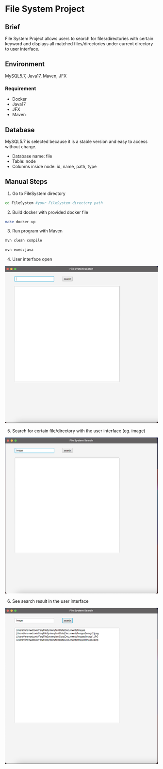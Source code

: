 # File System Project
## Brief
File System Project allows users to search for files/directories with certain keyword and displays all matched files/directories under current directory to user interface.

## Environment
MySQL5.7, Java17, Maven, JFX

### Requirement
- Docker
- Java17
- JFX
- Maven

## Database
MySQL5.7 is selected because it is a stable version and easy to access without charge.

- Database name: file
- Table: node
- Columns inside node: id, name, path, type

## Manual Steps
1. Go to FileSystem directory
```bash
cd FileSystem #your FileSystem directory path
```
2. Build docker with provided docker file
```bash
make docker-up
```
3. Run program with Maven
```bash
mvn clean compile
```
```bash
mvn exec:java
```
4. User interface open

![](start.png)

5. Search for certain file/directory with the user interface (eg. image)

![](search_input.png)

6. See search result in the user interface

![](search_result.png)

